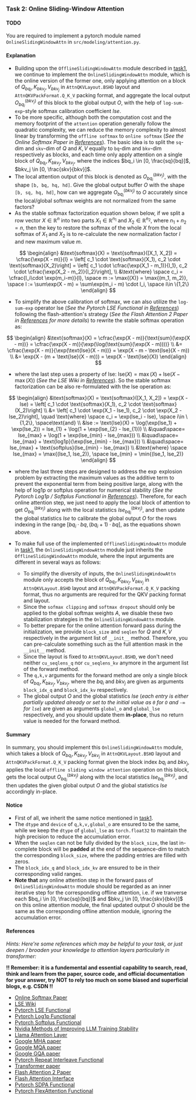 ### Task 2: Online Sliding-Window Attention

#### TODO

You are required to implement a pytorch module named `OnlineSlidingWindowAttn` in `src/modeling/attention.py`.


#### Explanation

* Building upon the `OfflineSlidingWindowAttn` module described in [task1](./task1.md), we continue to implement the `OnlineSlidingWindowAttn` module, which is the online version of the former one, only applying attention on a block of $Q_{bq_i},K_{bkv_j},V_{bkv_j}$ in `AttnQKVLayout.BSHD` layout and `AttnQKVPackFormat.Q_K_V` packing format, and aggregate the local output $O_{bq_i}^{(bkv_j)}$ of this block to the global output $O$, with the help of `log-sum-exp`-style softmax calibration coefficient $lse$.
* To be more specific, although both the computation cost and the memory footprint of the `attention` operation generally follow the quadratic complexity, we can reduce the memory complexity to almost linear by transforming the `offline softmax` to `online softmax` (*See the Online Softmax Paper in [References](#references)*). The basic idea is to split the `sq`-dim and `skv`-dim of $Q$ and $K,V$ equally to `bq`-dim and `bkv`-dim respectively as blocks, and each time only apply attention on a single block of $Q_{bq_i},K_{bkv_j},V_{bkv_j}$, where the indices $bq_i \in [0, \frac{sq}{bq}]$, $bkv_j \in [0, \frac{skv}{bkv}]$. 
* The local attention output of this block is denoted as $O_{bq_i}^{(bkv_j)}$, with the shape `[b, bq, hq, hd]`. Give the global output buffer $O$ with the shape `[b, sq, hq, hd]`, how can we aggregate $O_{bq_i}^{(bkv_j)}$ to $O$ accurately since the local/global softmax weights are not normalized from the same factors?
* As the stable softmax factorization equation shown below, if we split a row vector $X \in \mathbb{R}^{n}$ into two parts $X_1 \in \mathbb{R}^{n_1}$ and $X_2 \in \mathbb{R}^{n_2}$, where $n_1 + n_2 = n$, then the key to restore the softmax of the whole $X$ from the local softmax of $X_1$ and $X_2$ is to re-calculate the new normalization factor $l$ and new maximum value $m$.

$$
\begin{align}
&\text{softmax}(X) = \text{softmax}([X_1, X_2]) = \cfrac{\exp(X - m)}{l} = \left[ c_1 \cdot \text{softmax}(X_1), c_2 \cdot \text{softmax}(X_2)\right] = \left[ c_1 \cdot \cfrac{\exp(X_1 - m_1)}{l_1}, c_2 \cdot \cfrac{\exp(X_2 - m_2)}{l_2}\right], \\
&\text{where} \space c_i = \cfrac{l_i\cdot \exp(m_i-m)}{l}, \space m := \max{(X)} = \max{(m_1, m_2)}, \space l := \sum\exp(X - m) = \sum\exp(m_i - m) \cdot l_i, \space i\in \{1,2\}
\end{align}
$$

* To simplify the above calibration of softmax, we can also utilize the `log-sum-exp` operator $\text{lse}$ (*See the Pytorch LSE Functional in [References](#references)*) following the flash-attention's strategy (*See the Flash Attention 2 Paper in [References](#references) for more details*) to rewrite the stable softmax operation as:

$$
\begin{align}
&\text{softmax}(X) = \cfrac{\exp(X - m)}{\text{sum}(\exp(X - m))} = \cfrac{\exp(X - m)}{\exp(\log(\text{sum}(\exp(X - m))))} \\
&= \cfrac{\exp(X - m)}{\exp(\text{lse}(X - m))} = \exp(X - m - \text{lse}(X - m)) \\
&= \exp(X - (m + \text{lse}(X - m))) = \exp(X - \text{lse}(X))
\end{align}
$$

* where the last step uses a property of $\text{lse}$: $\text{lse}(X) = \max{(X)} + \text{lse}(X - \max{(X)})$ (*See the LSE Wiki in [References](#references)*). So the stable softmax factorization can be also re-formulated with the $\text{lse}$ operation as:

$$
\begin{align}
&\text{softmax}(X) = \text{softmax}([X_1, X_2]) = \exp(X - lse) = \left[ c_1 \cdot \text{softmax}(X_1), c_2 \cdot \text{softmax}(X_2)\right] \\
&= \left[ c_1 \cdot \exp(X_1 - lse_1), c_2 \cdot \exp(X_2 - lse_2)\right], \quad \text{where} \space c_i = \exp(lse_i - lse), \space i\in \{1,2\}, \space\text{and} \\
&lse := \text{lse}(X) = \log(\exp(lse_1) + \exp(lse_2)) = lse_{1} + \log(1 + \exp(lse_{2} - lse_{1})) \\
&\quad\space= lse_{max} + \log(1 + \exp(lse_{min} - lse_{max})) \\
&\quad\space= lse_{max} + \text{log1p}(\exp(lse_{min} - lse_{max})) \\
&\quad\space= lse_{max} + \text{softplus}(lse_{min} - lse_{max}) \\
&\text{where} \space lse_{max} = \max{(lse_1, lse_2)}, \space lse_{min} = \min{(lse_1, lse_2)}
\end{align}
$$

* where the last three steps are designed to address the $\exp$ explosion problem by extracting the maximum values as the additive term to prevent the exponential term from being positive large, along with the help of $\text{log1p}$ or $\text{softplus}$ operation for numerical stability (*See the Pytorch Log1p / Softplus Functional in [References](#references)*). Therefore, for each online attention step, we just need to apply the local block of attention to get $O_{bq_i}^{(bkv_j)}$ along with the local statistics $lse^{(bkv_j)}_{bq_i}$, and then update the global statistics $lse$ to calibrate the global output $O$ for the rows indexing in the range $[bq_i\cdot bq, (bq_i + 1)\cdot bq]$, as the equations shown above.

* To make full use of the implemented `OfflineSlidingWindowAttn` module in [task1](./task1.md), the `OnlineSlidingWindowAttn` module just inherits the `OfflineSlidingWindowAttn` module, where the input arguments are different in several ways as follows:
    * To simplify the diversity of inputs, the `OnlineSlidingWindowAttn` module only accepts the block of $Q_{bq_i},K_{bkv_j},V_{bkv_j}$ in `AttnQKVLayout.BSHD` layout and `AttnQKVPackFormat.Q_K_V` packing format, thus no arguments are required for the QKV packing format and layout.
    * Since the `sofmax clipping` and `softmax dropout` should only be applied to the global softmax weights $A$, we disable these two stabilization strategies in the `OnlineSlidingWindowAttn` module.
    * To better prepare for the online attention forward pass during the initialization, we provide `block_size` and `seqlen` for $Q$ and $K,V$ respectively in the argument list of `__init__` method. Therefore, you can pre-calculate something such as the full attention mask in the `__init__` method.
    * Since the layout is fixed to `AttnQKVLayout.BSHD`, we don't need neither `cu_seqlens_q` nor `cu_seqlens_kv` anymore in the argument list of the forward method.
    * The `q,k,v` arguments for the forward method are only a single block of $Q_{bq_i},K_{bkv_j},V_{bkv_j}$, where the $bq_i$ and $bkv_j$ are given as arguments `block_idx_q` and `block_idx_kv` respectively.
    * The global output $O$ and the global statistics $lse$ (*each entry is either partially updated already or set to the initial value as `0` for `O` and `-∞` for `lse`*) are given as arguments `global_o` and `global_lse` respectively, and you should update them **in-place**, thus no return value is needed for the forward method.


#### Summary

In summary, you should implement this `OnlineSlidingWindowAttn` module, which takes a block of $Q_{bq_i},K_{bkv_j},V_{bkv_j}$ in `AttnQKVLayout.BSHD` layout and `AttnQKVPackFormat.Q_K_V` packing format given the block index $bq_i$ and $bkv_j$, applies the local `offline sliding window attention` operation on this block, gets the local output $O_{bq_i}^{(bkv_j)}$ along with the local statistics $lse^{(bkv_j)}_{bq_i}$, and then updates the given global output $O$ and the global statistics $lse$ accordingly in-place.


#### Notice

* First of all, we inherit the same notice mentioned in [task1](./task1.md).
* The `dtype` and `device` of `q,k,v,global_o` are ensured to be the same, while we keep the `dtype` of `global_lse` as `torch.float32` to maintain the high precision to reduce the accumulation error.
* When the `seqlen` can not be fully divided by the `block_size`, the last in-complete block will be **padded** at the end of the sequence-dim to match the corresponding `block_size`, where the padding entries are filled with zeros.
* The `block_idx_q` and `block_idx_kv` are ensured to be in their corresponding valid ranges.
* **Note that** any online attention step in the forward pass of `OnlineSlidingWindowAttn` module should be regarded as an inner iterative step for the corresponding offline attention, i.e. if we tranverse each $bq_i \in [0, \frac{sq}{bq}]$ and $bkv_j \in [0, \frac{skv}{bkv}]$ on this online attention module, the final updated output $O$ should be the same as the corresponding offline attention module, ignoring the accumulation error.


#### References

*Hints: Here're some references which may be helpful to your task, or just deepen / broaden your knowledge to attention layers particularly in transformer:*

**!! Remember: it is a fundemental and essential capability to search, read, think and learn from the paper, source code, and official documentation for your answer, try NOT to rely too much on some biased and superficial blogs, e.g. CSDN !!**


* [Online Softmax Paper](https://arxiv.org/pdf/2112.05682)
* [LSE Wiki](https://en.wikipedia.org/wiki/LogSumExp)
* [Pytorch LSE Functional](https://pytorch.org/docs/stable/generated/torch.logsumexp.html#torch-logsumexp)
* [Pytorch Log1p Functional](https://pytorch.org/docs/stable/generated/torch.log1p.html#torch.log1p)
* [Pytorch Softplus Functional](https://pytorch.org/docs/stable/generated/torch.nn.functional.softplus.html#torch.nn.functional.softplus)
* [Nvidia Methods of Improving LLM Training Stability](https://arxiv.org/pdf/2410.16682)
* [Llama Attention Layer](https://github.com/huggingface/transformers/blob/v4.46.3/src/transformers/models/llama/modeling_llama.py#L275)
* [Google MHA paper](https://proceedings.neurips.cc/paper_files/paper/2017/file/3f5ee243547dee91fbd053c1c4a845aa-Paper.pdf)
* [Google MQA paper](https://arxiv.org/pdf/1911.02150)
* [Google GQA paper](https://arxiv.org/pdf/2305.13245)
* [Pytorch Repeat Interleave Functional](https://pytorch.org/docs/stable/generated/torch.repeat_interleave.html#torch.repeat_interleave)
* [Transformer paper](https://proceedings.neurips.cc/paper/2017/file/3f5ee243547dee91fbd053c1c4a845aa-Paper.pdf)
* [Flash Attention 2 Paper](https://arxiv.org/pdf/2307.08691.pdf)
* [Flash Attention Interface](https://github.com/Dao-AILab/flash-attention/blob/main/flash_attn/flash_attn_interface.py)
* [Pytorch SDPA Functional](https://pytorch.org/docs/stable/generated/torch.nn.functional.scaled_dot_product_attention.html#torch.nn.functional.scaled_dot_product_attention)
* [Pytorch FlexAttention Functional](https://pytorch.org/docs/main/nn.attention.flex_attention.html#module-torch.nn.attention.flex_attention)